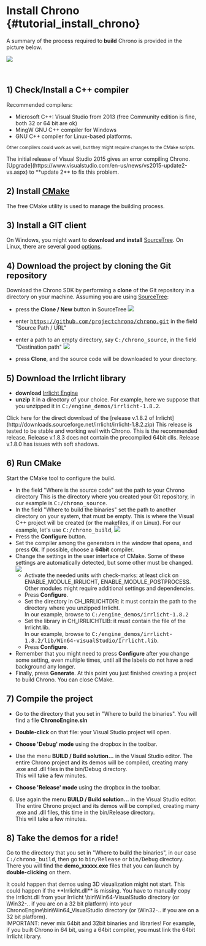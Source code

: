 Install Chrono {#tutorial_install_chrono}
==========================


A summary of the process required to **build** Chrono is provided in the picture below. 

![](Pic_build_ce.png)

<br>

## 1) Check/Install a C++ compiler

Recommended compilers:
- Microsoft C++: Visual Studio from 2013 (free Community edition is fine, both 32 or 64 bit are ok)
- MingW GNU C++ compiler for Windows
- GNU C++ compiler for Linux-based platforms.

<small>Other compilers could work as well, but they might require changes to the CMake scripts.</small>

<div class="ce-danger">
The initial release of Visual Studio 2015 gives an 
error compiling Chrono. [Upgrade](https://www.visualstudio.com/en-us/news/vs2015-update2-vs.aspx) to 
**update 2** to fix this problem.
</div>


## 2) Install [CMake](http://www.cmake.org/cmake/resources/software.html)

The free CMake utility is used to manage the building process.


## 3) Install a GIT client

On Windows, you might want to **download and install** [SourceTree](http://www.sourcetreeapp.com/). 
On Linux, there are several good [options](https://git-scm.com/download/gui/linux).


## 4) Download the project by cloning the Git repository

Download the Chrono SDK by performing a **clone** of the Git repository in a directory on your machine. 
Assuming you are using [SourceTree](http://www.sourcetreeapp.com/):

-  press the **Clone / New** button in SourceTree 
   ![](Install_ST1.gif)
   
-  enter <tt>https://github.com/projectchrono/chrono.git</tt> in the field "Source Path / URL"

-  enter a path to an empty directory, say <tt>C:/chrono_source</tt>, in the field "Destination path" 
   ![](Install_ST2.gif)
   
-  press **Clone**, and the source code will be downloaded to your directory.

## 5) Download the Irrlicht library

- **download** [Irrlicht Engine](http://irrlicht.sourceforge.net/downloads.html) 
- **unzip** it in a directory of your choice. For example, here we suppose that you unzipped it in <tt>C:/engine_demos/irrlicht-1.8.2</tt>.

<div class="ce-warning"> 
Click here for the direct download of the 
[release v.1.8.2 of Irrlicht](http://downloads.sourceforge.net/irrlicht/irrlicht-1.8.2.zip)
This release is tested to be stable and working well with Chrono. This is the recommended release.   
Release v.1.8.3 does not contain the precompiled 64bit dlls.  
Release v.1.8.0 has issues with soft shadows.
</div> 



## 6) Run CMake

Start the CMake tool to configure the build. 

-  In the field "Where is the source code" set the path to your Chrono directory 
   This is the directory where you created your Git repository, in our example is <tt>C:/chrono_source</tt>. 
-  In the field "Where to build the binaries" set the path to another directory on your system, 
   that must be empty. This is where the Visual C++ project will be created (or the makefiles, if on Linux). 
   For our example, let's use <tt>C:/chrono_build</tt>, 
   ![](Install_5.gif)
-  Press the **Configure** button.
-  Set the compiler among the generators in the window that opens, and press **Ok**. 
   If possible, choose a **64bit** compiler.
-  Change the settings in the user interface of CMake.
   Some of these settings are automatically detected, but some other must be changed. 
   ![](Install_7.gif)
   - Activate the needed units with check-marks: at least click on ENABLE_MODULE_IRRLICHT, ENABLE_MODULE_POSTPROCESS. 
     Other modules might require additional settings and dependencies. 
   - Press **Configure**.
   - Set the directory in CH_IRRLICHTDIR: it must contain the path to the directory where you unzipped Irrlicht.  
     In our example, browse to <tt>C:/engine_demos/irrlicht-1.8.2</tt>
   - Set the library in CH_IRRLICHTLIB: it must contain the file of the Irrlicht.lib.  
     In our example, browse to <tt>C:/engine_demos/irrlicht-1.8.2/lib/Win64-visualStudio/Irrlicht.lib</tt>.
   - Press **Configure**.
-  Remember that you might need to press **Configure** after you change some setting, even multiple times,
   until all the labels do not have a red background any longer. 
-  Finally, press **Generate**.
At this point you just finished creating a project to build Chrono. You can close CMake.

## 7) Compile the project

-  Go to the directory that you set in "Where to build the binaries". You will find a file **ChronoEngine.sln**

-  **Double-click** on that file: your Visual Studio project will open.

-  **Choose 'Debug' mode** using the dropbox in the toolbar.
 
-  Use the menu **BUILD / Build solution...** in the Visual Studio editor. The entire Chrono project
   and its demos will be compiled, creating many .exe and .dll files in the bin/Debug directory.  
   This will take a few minutes.

-  **Choose 'Release' mode** using the dropbox in the toolbar.
 
6. Use again the menu **BUILD / Build solution...** in the Visual Studio editor. The entire Chrono project
   and its demos will be compiled, creating many .exe and .dll files, this time in the bin/Release directory.   
   This will take a few minutes.
   
   
## 8) Take the demos for a ride!

Go to the directory that you set in "Where to build the binaries", 
in our case  <tt>C:/chrono_build</tt>, then 
go to <tt>bin/Release</tt> or <tt>bin/Debug</tt> directory. There you will find the **demo_xxxxx.exe** files that you can launch by **double-clicking** on them.


<div class="ce-info">
It could happen that demos using 3D visualization might not start. This could happen if the **Irrlicht.dll** is missing.  
You have to manually copy the Irrlicht.dll from your Irrlicht \bin\Win64-VisualStudio directory (or \Win32-.. if you are on a 32 bit platform) into your ChronoEngine\bin\Win64_VisualStudio directory (or \Win32-.. if you are on a 32 bit platform).
</div>

<div class="ce-danger">
IMPORTANT: never mix 64bit and 32bit binaries and libraries! 
For example, if you built Chrono in 64 bit, using a 64bit compiler, you must link the 64bit Irrlicht library.  
</div>

